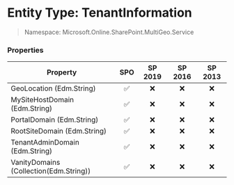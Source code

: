 # Entity Type: TenantInformation

> Namespace: Microsoft.Online.SharePoint.MultiGeo.Service

### Properties

Property | SPO | SP 2019 | SP 2016 | SP 2013
----------|:---:|:-------:|:-------:|:-------:
GeoLocation (Edm.String) | ✅ | ❌ | ❌ | ❌
MySiteHostDomain (Edm.String) | ✅ | ❌ | ❌ | ❌
PortalDomain (Edm.String) | ✅ | ❌ | ❌ | ❌
RootSiteDomain (Edm.String) | ✅ | ❌ | ❌ | ❌
TenantAdminDomain (Edm.String) | ✅ | ❌ | ❌ | ❌
VanityDomains (Collection(Edm.String)) | ✅ | ❌ | ❌ | ❌